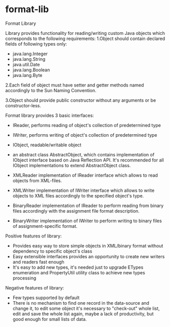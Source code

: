 format-lib
==========

Format Library

Library provides functionality for reading/writing custom Java objects which
corresponds to the following requirements:
1.Object should contain declared fields of following types only:
 - java.lang.Integer
 - java.lang.String
 - java.util.Date
 - java.lang.Boolean
 - java.lang.Byte

2.Each field of object must have setter and getter methods named accordingly 
to the Sun Naming Convention.

3.Object should provide public constructor without any arguments or be
constructor-less.  

Format library provides 3 basic interfaces:

- IReader, performs reading of object's collection of predetermined type
- IWriter, performs writing of object's collection of predetermined type
- IObject, readable/writable object

- an abstract class AbstractObject, which contains implementation of IObject
interface based on Java Reflection API. It's recommended for all IObject
implementations to extend AbstractObject class.

- XMLReader implementation of IReader interface which allows to read objects
from XML-files.
- XMLWriter implementation of IWriter interface which allows to write objects
to XML files accordingly to the specified object's type.

- BinaryReader implementation of IReader to perform reading from binary files
accordingly with the assignment file format description.
- BinaryWriter implementation of IWriter to perform writing to binary files of
assignment-specific format.

Positive features of library:
 - Provides easy way to store simple objects in XML/binary format without
 dependency to specific object's class
 - Easy extensible interfaces provides an opportunity to create new writers
 and readers fast enough
 - It's easy to add new types, it's needed just to upgrade ETypes enumeration
 and PropertyUtil utility class to achieve new types processing
 
Negative features of library:
 - Few types supported by default
 - There is no mechanism to find one record in the data-source and change it,
 to edit some object it's necessary to "check-out" whole list, edit and
 save the whole list again, maybe a lack of productivity, but good enough for
 small lists of data.